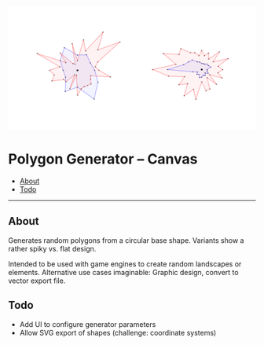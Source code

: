 [![Polygon Generator](teaser.png)](https://christianoellers.github.io/Polygon-Generator)

# Polygon Generator – Canvas

- [About](#about)
- [Todo](#todo)

---

## About

Generates random polygons from a circular base shape. Variants show a rather spiky vs. flat design.

Intended to be used with game engines to create random landscapes or elements. Alternative use cases imaginable: Graphic design, convert to vector export file.

## Todo

- Add UI to configure generator parameters
- Allow SVG export of shapes (challenge: coordinate systems)
